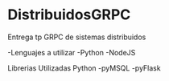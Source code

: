 # DistribuidosGRPC
Entrega tp GRPC de sistemas distribuidos

-Lenguajes a utilizar
    -Python
    -NodeJS

Librerias Utilizadas
Python
    -pyMSQL
    -pyFlask
    